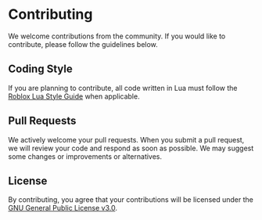 # Contributing

We welcome contributions from the community. If you would like to contribute, please follow the guidelines below.

## Coding Style

If you are planning to contribute, all code written in Lua must follow the [Roblox Lua Style Guide](https://roblox.github.io/lua-style-guide/) when applicable.

## Pull Requests

We actively welcome your pull requests. When you submit a pull request, we will review your code and respond as soon as possible. We may suggest some changes or improvements or alternatives.

## License

By contributing, you agree that your contributions will be licensed under the [GNU General Public License v3.0](https://www.gnu.org/licenses/).
